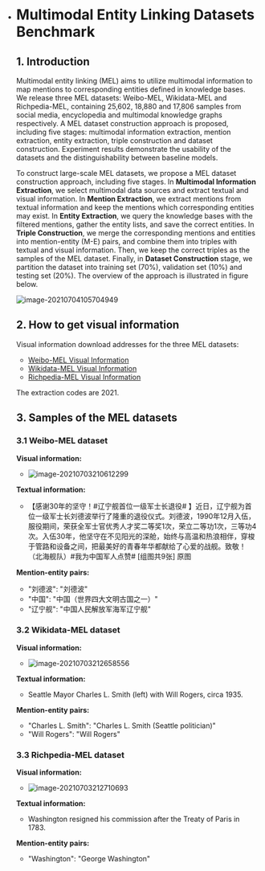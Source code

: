 * # Multimodal Entity Linking Datasets Benchmark

  ## 1. Introduction

  Multimodal entity linking (MEL) aims to utilize multimodal information to map mentions to corresponding entities defined in knowledge bases. We release three MEL datasets: Weibo-MEL, Wikidata-MEL and Richpedia-MEL, containing 25,602, 18,880 and 17,806 samples from social media, encyclopedia and multimodal knowledge graphs respectively. A MEL dataset construction approach is proposed, including five stages: multimodal information extraction, mention extraction, entity extraction, triple construction and dataset construction. Experiment results demonstrate the usability of the datasets and the distinguishability between baseline models.

  To construct large-scale MEL datasets, we propose a MEL dataset construction approach, including five stages. In **Multimodal Information Extraction**, we select multimodal data sources and extract textual and visual information. In **Mention Extraction**, we extract mentions from textual information and keep the mentions which corresponding entities may exist. In **Entity Extraction**, we query the knowledge bases with the filtered mentions, gather the entity lists, and save the correct entities. In **Triple Construction**, we merge the corresponding mentions and entities into mention-entity (M-E) pairs, and combine them into triples with textual and visual information. Then, we keep the correct triples as the samples of the MEL dataset. Finally, in **Dataset Construction** stage, we partition the dataset into training set (70%), validation set (10%) and testing set (20%). The overview of the approach is illustrated in figure below.

  ![image-20210704105704949](https://markdown-bluestragglers.oss-cn-beijing.aliyuncs.com/image-20210704105704949.png)

  ## 2. How to get visual information

  Visual information download addresses for the three MEL datasets:
  * [Weibo-MEL Visual Information](https://pan.baidu.com/s/1VTzzKXpORziookJiHKwWKw)
  * [Wikidata-MEL Visual Information](https://pan.baidu.com/s/1FbhgMZ-w2DdAPLgCBDvKtQ)
  * [Richpedia-MEL Visual Information](https://pan.baidu.com/s/1lt-SmWUX5GAmLRNWggDkXQ?from=init#list/path=%2Fsharelink653312845-459959024382112%2Fimage&parentPath=%2Fsharelink653312845-459959024382112)

  The extraction codes are 2021.

  ## 3. Samples of the MEL datasets

  ### 3.1 Weibo-MEL dataset

  **Visual information:**

  * ![image-20210703210612299](https://markdown-bluestragglers.oss-cn-beijing.aliyuncs.com/image-20210703210612299.png)

  **Textual information:**

  * 【感谢30年的坚守！#辽宁舰首位一级军士长退役# 】近日，辽宁舰为首位一级军士长刘德波举行了隆重的退役仪式。刘德波，1990年12月入伍，服役期间，荣获全军士官优秀人才奖二等奖1次，荣立二等功1次，三等功4次。入伍30年，他坚守在不见阳光的深舱，始终与高温和热浪相伴，穿梭于管路和设备之间，把最美好的青春年华都献给了心爱的战舰。致敬！（北海舰队）#我为中国军人点赞# [组图共9张] 原图

  **Mention-entity pairs:**

  * "刘德波": "刘德波"
  * "中国": "中国（世界四大文明古国之一）"
  * "辽宁舰": "中国人民解放军海军辽宁舰"

  ### 3.2 Wikidata-MEL dataset

  **Visual information:**

  * ![image-20210703212658556](https://markdown-bluestragglers.oss-cn-beijing.aliyuncs.com/image-20210703212658556.png)

  **Textual information:**

  * Seattle Mayor Charles L. Smith (left) with Will Rogers, circa 1935.

  **Mention-entity pairs:**

  * "Charles L. Smith": "Charles L. Smith (Seattle politician)"
  * "Will Rogers": "Will Rogers"

  ### 3.3 Richpedia-MEL dataset

  **Visual information:**

  * ![image-20210703212710693](https://markdown-bluestragglers.oss-cn-beijing.aliyuncs.com/image-20210703212710693.png)

  **Textual information:**

  * Washington resigned his commission after the Treaty of Paris in 1783.

  **Mention-entity pairs:**

  * "Washington": "George Washington"
